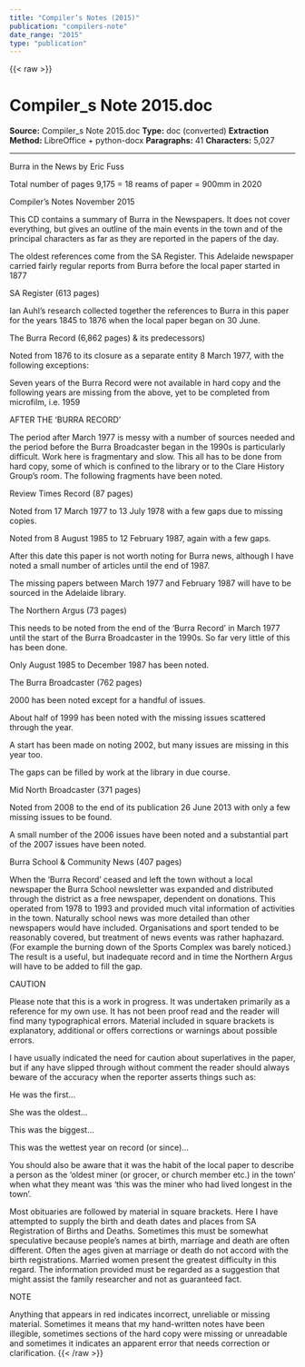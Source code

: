 ```yaml
---
title: "Compiler’s Notes (2015)"
publication: "compilers-note"
date_range: "2015"
type: "publication"
---
```


{{< raw >}}
# Compiler_s Note 2015.doc

**Source:** Compiler_s Note 2015.doc
**Type:** doc (converted)
**Extraction Method:** LibreOffice + python-docx
**Paragraphs:** 41
**Characters:** 5,027

---

Burra in the News by Eric Fuss

Total number of pages 9,175 = 18 reams of paper = 900mm in 2020

Compiler’s Notes November 2015

This CD contains a summary of Burra in the Newspapers.  It does not cover everything, but gives an outline of the main events in the town and of the principal characters as far as they are reported in the papers of the day.

The oldest references come from the SA Register.  This Adelaide newspaper carried fairly regular reports from Burra before the local paper started in 1877

SA Register (613 pages)

Ian Auhl’s research collected together the references to Burra in this paper for the years 1845 to 1876 when the local paper began on 30 June.

The Burra Record  (6,862 pages) & its predecessors)

Noted from 1876 to its closure as a separate entity 8 March 1977, with the following exceptions:

Seven years of the Burra Record were not available in hard copy and the following years are missing from the above, yet to be completed from microfilm, i.e. 1959

AFTER THE ‘BURRA RECORD’

The period after March 1977 is messy with a number of sources needed and the period before the Burra Broadcaster began in the 1990s is particularly difficult.  Work here is fragmentary and slow.  This all has to be done from hard copy, some of which is confined to the library or to the Clare History Group’s room.  The following fragments have been noted.

Review Times Record (87 pages)

Noted from 17 March 1977 to 13 July 1978 with a few gaps due to missing copies.

Noted from 8 August 1985 to 12 February 1987, again with a few gaps.

After this date this paper is not worth noting for Burra news, although I have noted a small number of articles until the end of 1987.

The missing papers between March 1977 and February 1987 will have to be sourced in the Adelaide library.

The Northern Argus  (73 pages)

This needs to be noted from the end of the ‘Burra Record’ in March 1977 until the start of the Burra Broadcaster in the 1990s.  So far very little of this has been done.

Only August 1985 to December 1987 has been noted.

The Burra Broadcaster (762 pages)

2000 has been noted except for a handful of issues.

About half of 1999 has been noted with the missing issues scattered through the year.

A start has been made on noting 2002, but many issues are missing in this year too.

The gaps can be filled by work at the library in due course.

Mid North Broadcaster (371 pages)

Noted from 2008 to the end of its publication 26 June 2013 with only a few missing issues to be found.

A small number of the 2006 issues have been noted and a substantial part of the 2007 issues have been noted.

Burra School & Community News (407 pages)

When the ‘Burra Record’ ceased and left the town without a local newspaper the Burra School newsletter was expanded and distributed through the district as a free newspaper, dependent on donations.  This operated from 1978 to 1993 and provided much vital information of activities in the town.  Naturally school news was more detailed than other newspapers would have included.  Organisations and sport tended to be reasonably covered, but treatment of news events was rather haphazard.  (For example the burning down of the Sports Complex was barely noticed.)  The result is a useful, but inadequate record and in time the Northern Argus will have to be added to fill the gap.

CAUTION

Please note that this is a work in progress.  It was undertaken primarily as a reference for my own use.  It has not been proof read and the reader will find many typographical errors.  Material included in square brackets is explanatory, additional or offers corrections or warnings about possible errors.

I have usually indicated the need for caution about superlatives in the paper, but if any have slipped through without comment the reader should always beware of the accuracy when the reporter asserts things such as:

He was the first…

She was the oldest…

This was the biggest…

This was the wettest year on record (or since)…

You should also be aware that it was the habit of the local paper to describe a person as the ‘oldest miner (or grocer, or church member etc.) in the town’ when what they meant was ‘this was the miner who had lived longest in the town’.

Most obituaries are followed by material in square brackets.  Here I have attempted to supply the birth and death dates and places from SA Registration of Births and Deaths.  Sometimes this must be somewhat speculative because people’s names at birth, marriage and death are often different.  Often the ages given at marriage or death do not accord with the birth registrations.  Married women present the greatest difficulty in this regard.  The information provided must be regarded as a suggestion that might assist the family researcher and not as guaranteed fact.

NOTE

Anything that appears in red indicates incorrect, unreliable or missing material.  Sometimes it means that my hand-written notes have been illegible, sometimes sections of the hard copy were missing or unreadable and sometimes it indicates an apparent error that needs correction or clarification.
{{< /raw >}}

